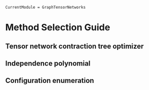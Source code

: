```@meta
CurrentModule = GraphTensorNetworks
```

# Method Selection Guide

## Tensor network contraction tree optimizer

## Independence polynomial

## Configuration enumeration
